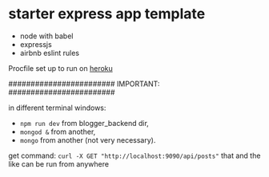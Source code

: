 # starter express app template

* node with babel
* expressjs
* airbnb eslint rules

Procfile set up to run on [heroku](https://devcenter.heroku.com/articles/getting-started-with-nodejs#deploy-the-app)


########################
      IMPORTANT:
########################

in different terminal windows:

  - `npm run dev` from blogger_backend dir,
  - `mongod &` from another,
  - `mongo` from another (not very necessary).


  get command: `curl -X GET "http://localhost:9090/api/posts"`
  that and the like can be run from anywhere
